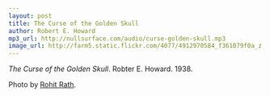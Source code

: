 ```yaml
---
layout: post
title: The Curse of the Golden Skull
author: Robert E. Howard
mp3_url: http://nullsurface.com/audio/curse-golden-skull.mp3
image_url: http://farm5.static.flickr.com/4077/4912970584_f361079f0a_z.jpg
---
```


_The Curse of the Golden Skull_.  Robter E. Howard.  1938.

Photo by [Rohit Rath](http://www.flickr.com/photos/rohitrath/4912970584/sizes/z/in/photostream/).